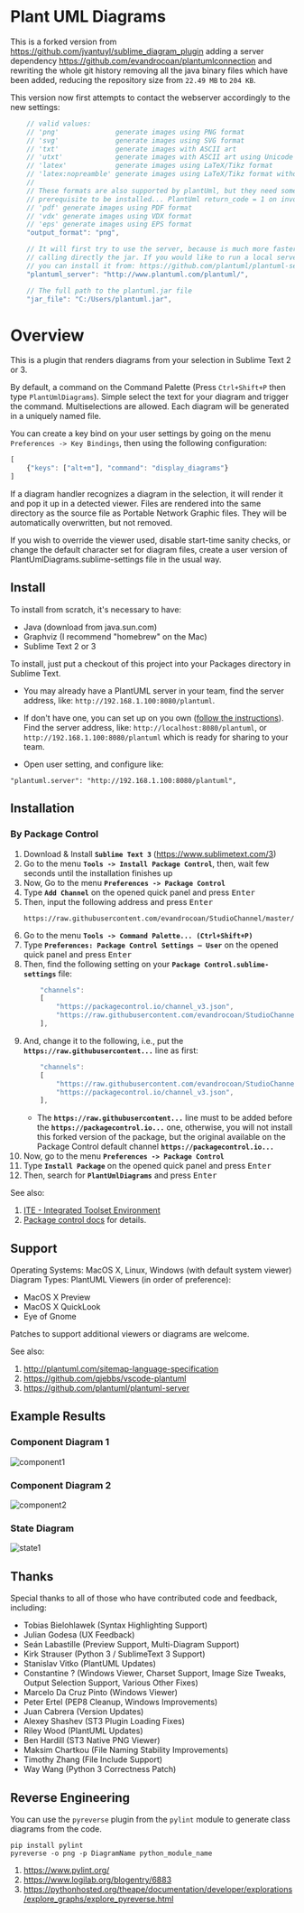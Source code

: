 # Plant UML Diagrams

This is a forked version from https://github.com/jvantuyl/sublime_diagram_plugin adding a server dependency
https://github.com/evandrocoan/plantumlconnection and rewriting the whole git history removing all the java binary files which have been added,
reducing the repository size from `22.49 MB` to `204 KB`.

This version now first attempts to contact the webserver accordingly to the new settings:
```javascript
    // valid values:
    // 'png'              generate images using PNG format
    // 'svg'              generate images using SVG format
    // 'txt'              generate images with ASCII art
    // 'utxt'             generate images with ASCII art using Unicode characters
    // 'latex'            generate images using LaTeX/Tikz format
    // 'latex:nopreamble' generate images using LaTeX/Tikz format without preamble
    //
    // These formats are also supported by plantUml, but they need some
    // prerequisite to be installed... PlantUml return_code = 1 on invocation:
    // 'pdf' generate images using PDF format
    // 'vdx' generate images using VDX format
    // 'eps' generate images using EPS format
    "output_format": "png",

    // It will first try to use the server, because is much more faster than
    // calling directly the jar. If you would like to run a local server,
    // you can install it from: https://github.com/plantuml/plantuml-server
    "plantuml_server": "http://www.plantuml.com/plantuml/",

    // The full path to the plantuml.jar file
    "jar_file": "C:/Users/plantuml.jar",
```


# Overview

This is a plugin that renders diagrams from your selection in Sublime Text 2
or 3.

By default,
a command on the Command Palette (Press `Ctrl+Shift+P` then type `PlantUmlDiagrams`).
Simple select the text for your diagram and trigger the command.
Multiselections are allowed.
Each diagram will be generated in a uniquely named file.

You can create a key bind on your user settings by going on the menu `Preferences -> Key Bindings`,
then using the following configuration:
```js
[
    {"keys": ["alt+m"], "command": "display_diagrams"}
]
```

If a diagram handler recognizes a diagram in the selection,
it will render it and pop it up in a detected viewer.
Files are rendered into the same directory as the source file as Portable Network Graphic files.
They will be automatically overwritten,
but not removed.

If you wish to override the viewer used,
disable start-time sanity checks,
or change the default character set for diagram files,
create a user version of PlantUmlDiagrams.sublime-settings file in the usual way.

## Install

To install from scratch, it's necessary to have:

* Java (download from java.sun.com)
* Graphviz (I recommend "homebrew" on the Mac)
* Sublime Text 2 or 3

To install, just put a checkout of this project into your Packages directory in
Sublime Text.

- You may already have a PlantUML server in your team,
  find the server address,
  like:
  `http://192.168.1.100:8080/plantuml`.

- If don't have one,
  you can set up on you own ([follow the instructions](https://github.com/plantuml/plantuml-server)).
  Find the server address, like: `http://localhost:8080/plantuml`,
  or `http://192.168.1.100:8080/plantuml` which is ready for sharing to your team.

- Open user setting, and configure like:

```text
"plantuml.server": "http://192.168.1.100:8080/plantuml",
```


## Installation

### By Package Control

1. Download & Install **`Sublime Text 3`** (https://www.sublimetext.com/3)
1. Go to the menu **`Tools -> Install Package Control`**, then,
   wait few seconds until the installation finishes up
1. Now,
   Go to the menu **`Preferences -> Package Control`**
1. Type **`Add Channel`** on the opened quick panel and press <kbd>Enter</kbd>
1. Then,
   input the following address and press <kbd>Enter</kbd>
   ```
   https://raw.githubusercontent.com/evandrocoan/StudioChannel/master/channel.json
   ```
1. Go to the menu **`Tools -> Command Palette...
   (Ctrl+Shift+P)`**
1. Type **`Preferences:
   Package Control Settings – User`** on the opened quick panel and press <kbd>Enter</kbd>
1. Then,
   find the following setting on your **`Package Control.sublime-settings`** file:
   ```js
       "channels":
       [
           "https://packagecontrol.io/channel_v3.json",
           "https://raw.githubusercontent.com/evandrocoan/StudioChannel/master/channel.json",
       ],
   ```
1. And,
   change it to the following, i.e.,
   put the **`https://raw.githubusercontent...`** line as first:
   ```js
       "channels":
       [
           "https://raw.githubusercontent.com/evandrocoan/StudioChannel/master/channel.json",
           "https://packagecontrol.io/channel_v3.json",
       ],
   ```
   * The **`https://raw.githubusercontent...`** line must to be added before the **`https://packagecontrol.io...`** one, otherwise,
     you will not install this forked version of the package,
     but the original available on the Package Control default channel **`https://packagecontrol.io...`**
1. Now,
   go to the menu **`Preferences -> Package Control`**
1. Type **`Install Package`** on the opened quick panel and press <kbd>Enter</kbd>
1. Then,
search for **`PlantUmlDiagrams`** and press <kbd>Enter</kbd>

See also:
1. [ITE - Integrated Toolset Environment](https://github.com/evandrocoan/ITE)
1. [Package control docs](https://packagecontrol.io/docs/usage) for details.


## Support

Operating Systems:  MacOS X, Linux, Windows (with default system viewer)
Diagram Types: PlantUML
Viewers (in order of preference):

* MacOS X Preview
* MacOS X QuickLook
* Eye of Gnome

Patches to support additional viewers or diagrams are welcome.

See also:
1. http://plantuml.com/sitemap-language-specification
1. https://github.com/qjebbs/vscode-plantuml
1. https://github.com/plantuml/plantuml-server


## Example Results

### Component Diagram 1
![component1](./samples/component1.png)

### Component Diagram 2
![component2](./samples/component2.png)

### State Diagram
![state1](./samples/state1.png)

## Thanks

Special thanks to all of those who have contributed code and feedback,
including:

* Tobias Bielohlawek (Syntax Highlighting Support)
* Julian Godesa (UX Feedback)
* Seán Labastille (Preview Support, Multi-Diagram Support)
* Kirk Strauser (Python 3 / SublimeText 3 Support)
* Stanislav Vitko (PlantUML Updates)
* Constantine ? (Windows Viewer, Charset Support, Image Size Tweaks, Output Selection Support, Various Other Fixes)
* Marcelo Da Cruz Pinto (Windows Viewer)
* Peter Ertel (PEP8 Cleanup, Windows Improvements)
* Juan Cabrera (Version Updates)
* Alexey Shashev (ST3 Plugin Loading Fixes)
* Riley Wood (PlantUML Updates)
* Ben Hardill (ST3 Native PNG Viewer)
* Maksim Chartkou (File Naming Stability Improvements)
* Timothy Zhang (File Include Support)
* Way Wang (Python 3 Correctness Patch)


## Reverse Engineering

You can use the `pyreverse` plugin from the `pylint` module to generate class diagrams from the code.

```
pip install pylint
pyreverse -o png -p DiagramName python_module_name
```

1. https://www.pylint.org/
1. https://www.logilab.org/blogentry/6883
1. https://pythonhosted.org/theape/documentation/developer/explorations/explore_graphs/explore_pyreverse.html

